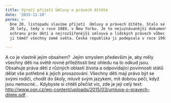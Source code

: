 ```yaml
---
title: Výročí přijetí Úmluvy o právech dítěte
date: '2015-11-20'
perex: >-
  Dne 20. listopadu slavíme přijetí  Úmluvy o právech dítěte. Stalo se tak před
  26 lety, tedy v roce 1989, v New Yorku. Je to nejuznávanější dokument na
  ochranu práv dětí a nejrozšířenější smlouva o lidských právech vůbec. Přijaly
  ji téměř všechny země světa. Česká republika ji podepsala v roce 1991.

---
```



<p>A co je vlastně jejím obsahem? &nbsp;Jejím smyslem především je, aby měly všechny děti na světě rovné příležitosti bez ohledu na to odkud jsou. Obsahuje práva dětí z&nbsp;různých oblastí života a odpovídající povinnosti států dělat vše potřebné k&nbsp;jejich prosazování. Všechny děti mají právo být se svými rodiči, chodit do školy, mluvit svým jazykem, mít dobrou péči, když jsou nemocné… Kdybyste si chtěli přečíst víc, zde je její celý text: <a title="Otevření do nového okna" href="http://www.osn.cz/wp-content/uploads/2015/03/umluva-o-pravech-ditete.pdf" target="_blank">http://www.osn.cz/wp-content/uploads/2015/03/umluva-o-pravech-ditete.pdf</a>&nbsp;<img alt="" src="typo3/ext/od_linkdesc/icons/external.gif" class="od_linkdesc_icon_external" />.</p>

